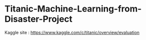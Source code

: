 # Titanic-Machine-Learning-from-Disaster-Project

Kaggle site : https://www.kaggle.com/c/titanic/overview/evaluation
